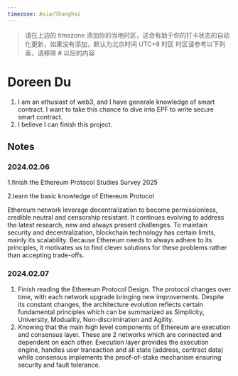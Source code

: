 ```yaml
---
timezone: Asia/Shanghai
---
```


> 请在上边的 timezone 添加你的当地时区，这会有助于你的打卡状态的自动化更新，如果没有添加，默认为北京时间 UTC+8 时区
> 时区请参考以下列表，请移除 # 以后的内容

# Doreen Du

1. I am an ethusiast of web3, and I have generale knowledge of smart contract. I want to take this chance to dive into EPF to write secure smart contract.
2. I believe I can finish this project.

## Notes

<!-- Content_START -->

### 2024.02.06


1.finish the Ethereum Protocol Studies Survey 2025

2.learn the basic knowledge of Ethereum Protocol



Ethereum network leverage decentralization to become permissionless, credible neutral and censorship resistant. It continues evolving to address the latest research, new and always present challenges. To maintain security and decentralization, blockchain technology has certain limits, mainly its scalability. Because Ethereum needs to always adhere to its principles, it motivates us to find clever solutions for these problems rather than accepting trade-offs.

### 2024.02.07
1. Finish reading the Ethereum Protocol Design. The protocol changes over time, with each network upgrade bringing new improvements. Despite its constant changes, the architecture evolution reflects certain fundamental principles which can be summarized as Simplicity, University, Moduality, Non-discrimination and Agility.
2. Knowing that the main high level components of Ethereum are execution and consensus layer. These are 2 networks which are connected and dependent on each other. Execution layer provides the execution engine, handles user transaction and all state (address, contract data) while consensus implements the proof-of-stake mechanism ensuring security and fault tolerance.


<!-- Content_END -->
